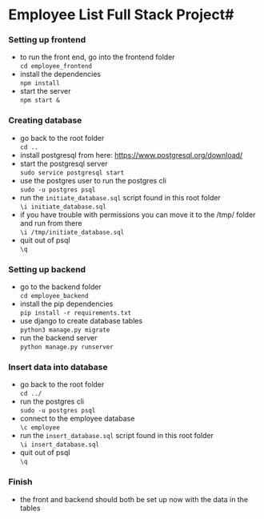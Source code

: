 # Employee List Full Stack Project#

### Setting up frontend ###
* to run the front end, go into the frontend folder  
`cd employee_frontend`
* install the dependencies  
`npm install`
* start the server  
`npm start &`

### Creating database ###
* go back to the root folder  
`cd ..`
* install postgresql from here: https://www.postgresql.org/download/
* start the postgresql server  
`sudo service postgresql start`
* use the postgres user to run the postgres cli  
`sudo -u postgres psql`
* run the `initiate_database.sql` script found in this root folder  
`\i initiate_database.sql`
* if you have trouble with permissions you can move it to the /tmp/ folder and run from there  
`\i /tmp/initiate_database.sql`
* quit out of psql  
`\q`

### Setting up backend ###
* go to the backend folder  
`cd employee_backend`
* install the pip dependencies  
`pip install -r requirements.txt`
* use django to create database tables  
`python3 manage.py migrate`
* run the backend server  
`python manage.py runserver`

### Insert data into database ###
* go back to the root folder  
`cd ../`
* run the postgres cli  
`sudo -u postgres psql`
* connect to the employee database  
`\c employee`
* run the `insert_database.sql` script found in this root folder  
`\i insert_database.sql`
* quit out of psql  
`\q`

### Finish ###
* the front and backend should both be set up now with the data in the tables

